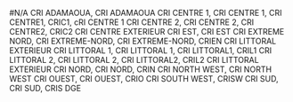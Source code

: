 #N/A
CRI ADAMAOUA, CRI ADAMAOUA
CRI CENTRE 1, CRI CENTRE 1, CRI CENTRE1, CRIC1, cRI CENTRE 1
CRI CENTRE 2, CRI CENTRE 2, CRI CENTRE2, CRIC2
CRI CENTRE EXTERIEUR
CRI EST, CRI EST
CRI EXTREME NORD, CRI EXTREME-NORD, CRI EXTREME-NORD, CRIEN
CRI LITTORAL EXTERIEUR
CRI LITTORAL 1, CRI LITTORAL 1, CRI LITTORAL1, CRIL1
CRI LITTORAL 2, CRI LITTORAL 2, CRI LITTORAL2, CRIL2
CRI LITTORAL EXTERIEUR
CRI NORD, CRI NORD, CRIN
CRI NORTH WEST, CRI NORTH WEST
CRI OUEST, CRI OUEST, CRIO
CRI SOUTH WEST, CRISW
CRI SUD, CRI SUD, CRIS
DGE
